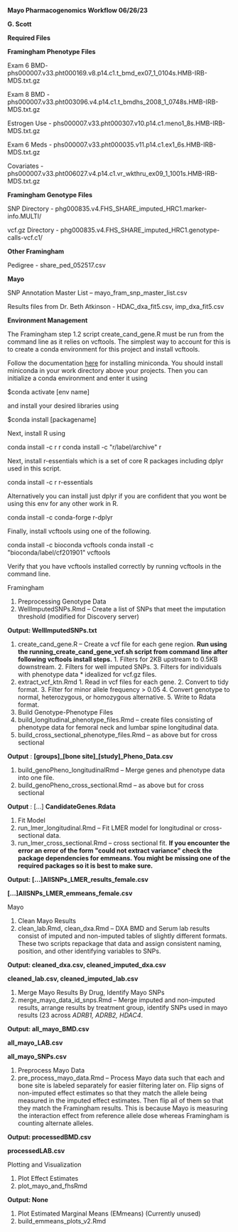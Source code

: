 **Mayo Pharmacogenomics Workflow 06/26/23**

**G. Scott**

**Required Files**

**Framingham Phenotype Files**

Exam 6 BMD- phs000007.v33.pht000169.v8.p14.c1.t\_bmd\_ex07\_1\_0104s.HMB-IRB-MDS.txt.gz

Exam 8 BMD - phs000007.v33.pht003096.v4.p14.c1.t\_bmdhs\_2008\_1\_0748s.HMB-IRB-MDS.txt.gz

Estrogen Use - phs000007.v33.pht000307.v10.p14.c1.meno1\_8s.HMB-IRB-MDS.txt.gz

Exam 6 Meds - phs000007.v33.pht000035.v11.p14.c1.ex1\_6s.HMB-IRB-MDS.txt.gz

Covariates - phs000007.v33.pht006027.v4.p14.c1.vr\_wkthru\_ex09\_1\_1001s.HMB-IRB-MDS.txt.gz

**Framingham Genotype Files**

SNP Directory - phg000835.v4.FHS\_SHARE\_imputed\_HRC1.marker-info.MULTI/

vcf.gz Directory - phg000835.v4.FHS\_SHARE\_imputed\_HRC1.genotype-calls-vcf.c1/

**Other Framingham**

Pedigree - share\_ped\_052517.csv

**Mayo**

SNP Annotation Master List – mayo\_fram\_snp\_master\_list.csv

Results files from Dr. Beth Atkinson - HDAC\_dxa\_fit5.csv, imp\_dxa\_fit5.csv

**Environment Management**

The Framingham step 1.2 script create\_cand\_gene.R must be run from the command line as it relies on vcftools. The simplest way to account for this is to create a conda environment for this project and install vcftools.

Follow the documentation [here](https://rc-docs.northeastern.edu/en/latest/software/conda.html) for installing miniconda. You should install miniconda in your work directory above your projects. Then you can initialize a conda environment and enter it using

$conda activate [env name]

and install your desired libraries using

$conda install [packagename]

Next, install R using

conda install -c r r
conda install -c "r/label/archive" r

Next, install r-essentials which is a set of core R packages including dplyr used in this script.

conda install -c r r-essentials

Alternatively you can install just dplyr if you are confident that you wont be using this env for any other work in R.

conda install -c conda-forge r-dplyr

Finally, install vcftools using one of the following.

conda install -c bioconda vcftools
conda install -c "bioconda/label/cf201901" vcftools

Verify that you have vcftools installed correctly by running vcftools in the command line.

Framingham

1. Preprocessing Genotype Data
  1. WellImputedSNPs.Rmd – Create a list of SNPs that meet the imputation threshold (modified for Discovery server)

**Output: WellImputedSNPs.txt**

  1. create\_cand\_gene.R – Create a vcf file for each gene region. **Run using the running\_create\_cand\_gene\_vcf.sh script from command line after following vcftools install steps.**
    1. Filters for 2KB upstream to 0.5KB downstream.
    2. Filters for well imputed SNPs.
    3. Filters for individuals with phenotype data \* idealized for vcf.gz files.
  2. extract\_vcf\_ktn.Rmd
    1. Read in vcf files for each gene.
    2. Convert to tidy format.
    3. Filter for minor allele frequency \> 0.05
    4. Convert genotype to normal, heterozygous, or homozygous alternative.
    5. Write to Rdata format.
1. Build Genotype-Phenotype Files
  1. build\_longitudinal\_phenotype\_files.Rmd – create files consisting of phenotype data for femoral neck and lumbar spine longitudinal data.
  2. build\_cross\_sectional\_phenotype\_files.Rmd – as above but for cross sectional

**Output** : **[groups]\_[bone site]\_[study]\_Pheno\_Data.csv**

  1. build\_genoPheno\_longitudinalRmd – Merge genes and phenotype data into one file.
  2. build\_genoPheno\_cross\_sectional.Rmd – as above but for cross sectional

**Output** : […] **CandidateGenes.Rdata**

1. Fit Model
  1. run\_lmer\_longitudinal.Rmd – Fit LMER model for longitudinal or cross-sectional data.
  2. run\_lmer\_cross\_sectional.Rmd – cross sectional fit. **If you encounter the error an error of the form "could not extract variance" check the package dependencies for emmeans. You might be missing one of the required packages so it is best to make sure.**

**Output: […]AllSNPs\_LMER\_results\_female.csv**

**[…]AllSNPs\_LMER\_emmeans\_female.csv**

Mayo

1. Clean Mayo Results
  1. clean\_lab.Rmd, clean\_dxa.Rmd – DXA BMD and Serum lab results consist of imputed and non-imputed tables of slightly different formats. These two scripts repackage that data and assign consistent naming, position, and other identifying variables to SNPs.

**Output: cleaned\_dxa.csv, cleaned\_imputed\_dxa.csv**

**cleaned\_lab.csv, cleaned\_imputed\_lab.csv**

1. Merge Mayo Results By Drug, Identify Mayo SNPs
  1. merge\_mayo\_data\_id\_snps.Rmd – Merge imputed and non-imputed results, arrange results by treatment group, identify SNPs used in mayo results (23 across _ADRB1, ADRB2, HDAC4_.

**Output: all\_mayo\_BMD.csv**

**all\_mayo\_LAB.csv**

**all\_mayo\_SNPs.csv**

1. Preprocess Mayo Data
  1. pre\_process\_mayo\_data.Rmd – Process Mayo data such that each and bone site is labeled separately for easier filtering later on. Flip signs of non-imputed effect estimates so that they match the allele being measured in the imputed effect estimates. Then flip all of them so that they match the Framingham results. This is because Mayo is measuring the interaction effect from reference allele dose whereas Framingham is counting alternate alleles.

**Output: processedBMD.csv**

**processedLAB.csv**

Plotting and Visualization

1. Plot Effect Estimates
  1. plot\_mayo\_and\_fhsRmd

**Output: None**

1. Plot Estimated Marginal Means (EMmeans) (Currently unused)
  1. build\_emmeans\_plots\_v2.Rmd
